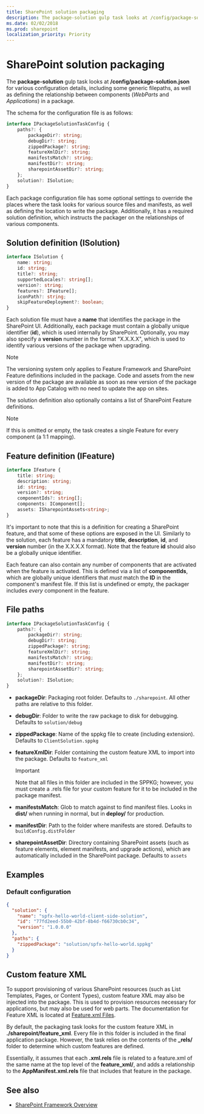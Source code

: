 ```yaml
---
title: SharePoint solution packaging
description: The package-solution gulp task looks at /config/package-solution.json for various configuration details in SharePoint Framework, including ISolution and IFeature definitions.
ms.date: 02/02/2018
ms.prod: sharepoint
localization_priority: Priority
---
```



# SharePoint solution packaging

The **package-solution** gulp task looks at **/config/package-solution.json** for various configuration details, including some generic filepaths, as well as defining the relationship between components (_WebParts_ and _Applications_) in a package.

The schema for the configuration file is as follows:

```typescript
interface IPackageSolutionTaskConfig {
    paths?: {
        packageDir?: string;
        debugDir?: string;
        zippedPackage?: string;
        featureXmlDir?: string;
        manifestsMatch?: string;
        manifestDir?: string;
        sharepointAssetDir?: string;
    };
    solution?: ISolution;
}
```

Each package configuration file has some optional settings to override the places where the task looks for various source files and manifests, as well as defining the location to write the package. Additionally, it has a required solution definition, which instructs the packager on the relationships of various components.

## Solution definition (ISolution)

```typescript
interface ISolution {
    name: string;
    id: string;
    title?: string;
    supportedLocales?: string[];
    version?: string;
    features?: IFeature[];
    iconPath?: string;
    skipFeatureDeployment?: boolean;
}
```

Each solution file must have a **name** that identifies the package in the SharePoint UI. Additionally, each package must contain a globally unique identifier (**id**), which is used internally by SharePoint. Optionally, you may also specify a **version** number in the format "X.X.X.X", which is used to identify various versions of the package when upgrading.

> [!NOTE]
> The versioning system only applies to Feature Framework and SharePoint Feature definitions included in the package. Code and assets from the new version of the package are available as soon as new version of the package is added to App Catalog with no need to update the app on sites.

The solution definition also optionally contains a list of SharePoint Feature definitions.

> [!NOTE] 
> If this is omitted or empty, the task creates a single Feature for every component (a 1:1 mapping).

## Feature definition (IFeature)

```typescript
interface IFeature {
    title: string;
    description: string;
    id: string;
    version?: string;
    componentIds?: string[];
    components: IComponent[];
    assets: ISharepointAssets<string>;
}
```

It's important to note that this is a definition for creating a SharePoint feature, and that some of these options are exposed in the UI. Similarly to the solution, each feature has a mandatory **title**, **description**, **id**, and **version** number (in the X.X.X.X format). Note that the feature **id** should also be a globally unique identifier.

Each feature can also contain any number of components that are activated when the feature is activated. This is defined via a list of **componentIds**, which are globally unique identifiers that *must* match the **ID** in the component's manifest file. If this list is undefined or empty, the packager includes *every* component in the feature.

## File paths

```typescript
interface IPackageSolutionTaskConfig {
    paths?: {
        packageDir?: string;
        debugDir?: string;
        zippedPackage?: string;
        featureXmlDir?: string;
        manifestsMatch?: string;
        manifestDir?: string;
        sharepointAssetDir?: string;
    };
    solution?: ISolution;
}
```

* **packageDir**: Packaging root folder. Defaults to `./sharepoint`. All other paths are relative to this folder.
* **debugDir**: Folder to write the raw package to disk for debugging. Defaults to `solution/debug`
* **zippedPackage**: Name of the sppkg file to create (including extension). Defaults to `ClientSolution.sppkg`
* **featureXmlDir**: Folder containing the custom feature XML to import into the package. Defaults to `feature_xml`
  
  > [!IMPORTANT] 
  > Note that all files in this folder are included in the SPPKG; however, you must create a .rels file for your custom feature for it to be included in the package manifest.

* **manifestsMatch**: Glob to match against to find manifest files. Looks in **dist/** when running in normal, but in **deploy/** for production.
* **manifestDir**: Path to the folder where manifests are stored. Defaults to `buildConfig.distFolder`
* **sharepointAssetDir**: Directory containing SharePoint assets (such as feature elements, element manifests, and upgrade actions), which are automatically included in the SharePoint package. Defaults to `assets`

## Examples

### Default configuration

```json
{
  "solution": {
    "name": "spfx-hello-world-client-side-solution",
    "id": "77fd2eed-55b0-42bf-8b4d-f66730cb0c34",
    "version": "1.0.0.0"
  },
  "paths": {
    "zippedPackage": "solution/spfx-hello-world.sppkg"
  }
}
```

## Custom feature XML

To support provisioning of various SharePoint resources (such as List Templates, Pages, or Content Types), custom feature XML may also be injected into the package. This is used to provision resources necessary for applications, but may also be used for web parts. The documentation for Feature XML is located at [Feature.xml Files](https://msdn.microsoft.com/library/office/ms475601.aspx?f=255&MSPPError=-2147217396).

By default, the packaging task looks for the custom feature XML in **./sharepoint/feature\_xml**. Every file in this folder is included in the final application package. However, the task relies on the contents of the **\_rels/** folder to determine which custom features are defined. 

Essentially, it assumes that each **.xml.rels** file is related to a feature.xml of the same name at the top level of the **feature_xml/**, and adds a relationship to the **AppManifest.xml.rels** file that includes that feature in the package.

## See also

- [SharePoint Framework Overview](../../sharepoint-framework-overview.md)
